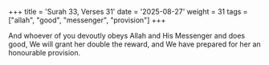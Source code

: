 +++
title = 'Surah 33, Verses 31'
date = '2025-08-27'
weight = 31
tags = ["allah", "good", "messenger", "provision"]
+++

And whoever of you devoutly obeys Allah and His Messenger and does good, We will grant her double the reward, and We have prepared for her an honourable provision.